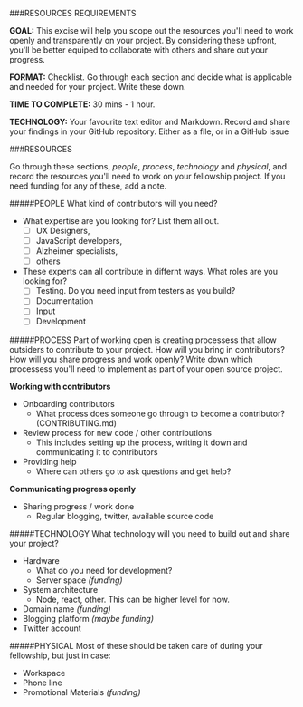###RESOURCES REQUIREMENTS

**GOAL:** This excise will help you scope out the resources you'll need to work openly and transparently on your project. By considering these upfront, you'll be better equiped to collaborate with others and share out your progress.

**FORMAT:** Checklist. Go through each section and decide what is applicable and needed for your project. Write these down.

**TIME TO COMPLETE:** 30 mins - 1 hour.

**TECHNOLOGY:** Your favourite text editor and Markdown. Record and share your findings in your GitHub repository. Either as a file, or in a GitHub issue

###RESOURCES

Go through these sections, *people*, *process*, *technology* and *physical*, and record the resources you'll need to work on your fellowship project. If you need funding for any of these, add a note.

#####PEOPLE
What kind of contributors will you need?
* What expertise are you looking for? List them all out. 
  - [ ] UX Designers, 
  - [ ] JavaScript developers, 
  - [ ] Alzheimer specialists, 
  - [ ] others
* These experts can all contribute in differnt ways. What roles are you looking for?
  - [ ] Testing. Do you need input from testers as you build?
  - [ ] Documentation
  - [ ] Input
  - [ ] Development

#####PROCESS
Part of working open is creating processess that allow outsiders to contribute to your project. How will you bring in contributors? How will you share progress and work openly? Write down which processess you'll need to implement as part of your open source project.

**Working with contributors**
* Onboarding contributors
  * What process does someone go through to become a contributor? (CONTRIBUTING.md)
* Review process for new code / other contributions
  * This includes setting up the process, writing it down and communicating it to contributors
* Providing help
  * Where can others go to ask questions and get help?

**Communicating progress openly**
* Sharing progress / work done
  * Regular blogging, twitter, available source code
  
#####TECHNOLOGY
What technology will you need to build out and share your project? 
* Hardware
  * What do you need for development?
  * Server space *(funding)*
* System architecture
  * Node, react, other. This can be higher level for now.
* Domain name *(funding)*
* Blogging platform *(maybe funding)*
* Twitter account

#####PHYSICAL
Most of these should be taken care of during your fellowship, but just in case:
* Workspace
* Phone line
* Promotional Materials *(funding)*

